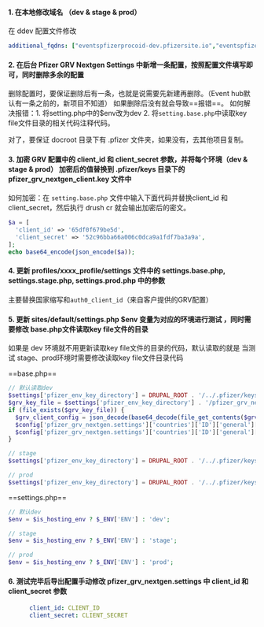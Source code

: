 #### 1. 在本地修改域名 （dev & stage & prod） 

在 ddev 配置文件修改
```yml
additional_fqdns: ["eventspfizerprocoid-dev.pfizersite.io","eventspfizerprocoid-stage.pfizersite.io","events.pfizerpro.co.id"]
```
#### 2. 在后台 Pfizer GRV Nextgen Settings 中新增一条配置，按照配置文件填写即可，同时删除多余的配置  

删除配置时，要保证删除后有一条，也就是说需要先新建再删除。（Event hub默认有一条之前的，新项目不知道）
如果删除后没有就会导致==报错==。
如何解决报错：1. 将setting.php中的$env改为dev     2. 将`setting.base.php`中读取key file文件目录的相关代码注释代码。

对了，要保证 docroot 目录下有 .pfizer 文件夹，如果没有，去其他项目复制。
#### 3. 加密 GRV 配置中的 client_id 和 client_secret 参数，并将每个环境（dev & stage & prod） 加密后的值替换到 .pfizer/keys 目录下的 pfizer_grv_nextgen_client.key 文件中 

如何加密：在 `setting.base.php` 文件中输入下面代码并替换client_id 和 client_secret，然后执行 drush cr 就会输出加密后的密文。
```php
$a = [
  'client_id' => '65df0f679be5d',
  'client_secret' => '52c96bba66a006c0dca9a1fdf7ba3a9a',
];
echo base64_encode(json_encode($a));
```

#### 4. 更新 profiles/xxxx_profile/settings 文件中的 settings.base.php, settings.stage.php, settings.prod.php 中的参数 

主要替换国家缩写和`auth0_client_id`（来自客户提供的GRV配置）
#### 5. 更新 sites/default/settings.php $env 变量为对应的环境进行测试 ，同时需要修改 base.php文件读取key file文件的目录

如果是 dev 环境就不用更新读取key file文件的目录的代码，默认读取的就是
当测试 stage、prod环境时需要修改读取key file文件目录代码

 ==base.php==
```php
// 默认读取dev
$settings['pfizer_env_key_directory'] = DRUPAL_ROOT . '/../.pfizer/keys';
$grv_key_file = $settings['pfizer_env_key_directory'] . '/pfizer_grv_nextgen_client.key';
if (file_exists($grv_key_file)) {
  $grv_client_config = json_decode(base64_decode(file_get_contents($grv_key_file)), TRUE);
  $config['pfizer_grv_nextgen.settings']['countries']['ID']['general']['client_id'] = $grv_client_config['client_id'];
  $config['pfizer_grv_nextgen.settings']['countries']['ID']['general']['client_secret'] = $grv_client_config['client_secret'];
}

// stage
$settings['pfizer_env_key_directory'] = DRUPAL_ROOT . '/../.pfizer/keys/stage';

// prod
$settings['pfizer_env_key_directory'] = DRUPAL_ROOT . '/../.pfizer/keys/production';
```

==settings.php==
```php
// 默认dev
$env = $is_hosting_env ? $_ENV['ENV'] : 'dev';

// stage
$env = $is_hosting_env ? $_ENV['ENV'] : 'stage';

// prod
$env = $is_hosting_env ? $_ENV['ENV'] : 'prod';
```

#### 6. 测试完毕后导出配置手动修改 pfizer_grv_nextgen.settings 中 client_id 和 client_secret 参数
```yml
      client_id: CLIENT_ID
      client_secret: CLIENT_SECRET
```